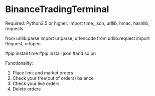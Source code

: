 # BinanceTradingTerminal

Required: Python3.5 or higher. 
Import time, json, urllib, hmac, hashlib, requests. 

from urllib.parse import urlparse, urlencode
from urllib.request import Request, urlopen

#pip install time
#pip install json
#and so on



Functionality:
1. Place limit and market orders
2. Check your free(out of orders) balance
3. Check your live orders
4. Delete orders
